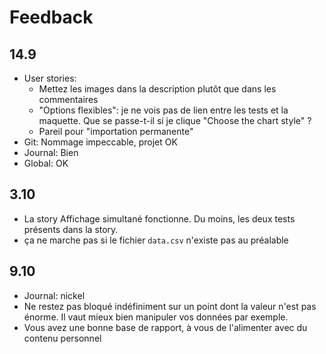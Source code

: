 # Feedback

## 14.9

- User stories:
  - Mettez les images dans la description plutôt que dans les commentaires
  - "Options flexibles": je ne vois pas de lien entre les tests et la maquette. Que se passe-t-il si je clique "Choose the chart style" ?
  - Pareil pour "importation permanente"
- Git: Nommage impeccable, projet OK
- Journal: Bien
- Global: OK

## 3.10

- La story Affichage simultané fonctionne. Du moins, les deux tests présents dans la story.
- ça ne marche pas si le fichier `data.csv` n'existe pas au préalable

## 9.10

- Journal: nickel
- Ne restez pas bloqué indéfiniment sur un point dont la valeur n'est pas énorme. Il vaut mieux bien manipuler vos données par exemple.
- Vous avez une bonne base de rapport, à vous de l'alimenter avec du contenu personnel
